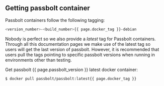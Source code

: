 ## Getting passbolt container

Passbolt containers follow the following tagging:

```bash
<version_number>-<build_number>{{ page.docker_tag }}-debian
```

Nobody is perfect so we also provide a  _latest_ tag for Passbolt containers. Through all this documentation pages we make use of the latest tag so users will get the last version of passbolt.
However, it is recommended that users pull the tags pointing to specific passbolt versions when running in environments other than testing.

Get passbolt {{ page.passbolt_version }} latest docker container:
```bash
$ docker pull passbolt/passbolt:latest{{ page.docker_tag }}
```
